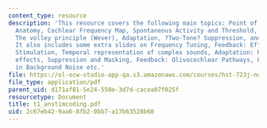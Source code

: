 ```yaml
---
content_type: resource
description: 'This resource covers the following main topics: Point of View, Auditory-Nerve
  Anatomy, Cochlear Frequency Map, Spontaneous Activity and Threshold, Phase Locking,
  The volley principle (Wever), Adaptation, ?Two-Tone? Suppression, and References.
  It also includes some extra slides on Frequency Tuning, Feedback: Effect of Olivocochlear
  Stimulation, Temporal representation of complex sounds, Adaptation: Post-stimulatory
  effects, Suppression and Masking, Feedback: Olivocochlear Pathways, Feedback: Effect
  in Background Noise etc.'
file: https://ol-ocw-studio-app-qa.s3.amazonaws.com/courses/hst-723j-neural-coding-and-perception-of-sound-spring-2005/2c67eb429aa68fb20bb7a17b63528b68_t1_anstimcoding.pdf
file_type: application/pdf
parent_uid: d171af81-5e24-550e-3d7d-cacea07f025f
resourcetype: Document
title: t1_anstimcoding.pdf
uid: 2c67eb42-9aa6-8fb2-0bb7-a17b63528b68
---
```

